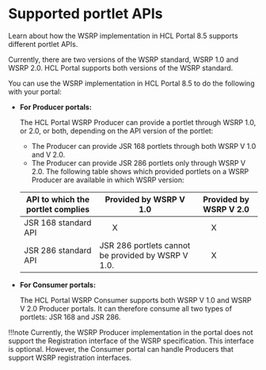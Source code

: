 # Supported portlet APIs

Learn about how the WSRP implementation in HCL Portal 8.5 supports different portlet APIs.

Currently, there are two versions of the WSRP standard, WSRP 1.0 and WSRP 2.0. HCL Portal supports both versions of the WSRP standard.

You can use the WSRP implementation in HCL Portal 8.5 to do the following with your portal:

-   **For Producer portals:**

    The HCL Portal WSRP Producer can provide a portlet through WSRP 1.0, or 2.0, or both, depending on the API version of the portlet:

    -   The Producer can provide JSR 168 portlets through both WSRP V 1.0 and V 2.0.
    -   The Producer can provide JSR 286 portlets only through WSRP V 2.0.
    The following table shows which provided portlets on a WSRP Producer are available in which WSRP version:

    |API to which the portlet complies|Provided by WSRP V 1.0|Provided by WSRP V 2.0|
    |---------------------------------|----------------------|----------------------|
    |JSR 168 standard API|      X|      X|
    |JSR 286 standard API|JSR 286 portlets cannot be provided by WSRP V 1.0.|      X|

-   **For Consumer portals:**

    The HCL Portal WSRP Consumer supports both WSRP V 1.0 and WSRP V 2.0 Producer portals. It can therefore consume all two types of portlets: JSR 168 and JSR 286.


!!!note
    Currently, the WSRP Producer implementation in the portal does not support the Registration interface of the WSRP specification. This interface is optional. However, the Consumer portal can handle Producers that support WSRP registration interfaces.


